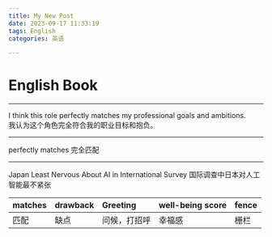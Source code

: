 ```yaml
---
title: My New Post
date: 2023-09-17 11:33:19
tags: English 
categories: 英语

---
```


# English Book

_ _ _

I think this role perfectly matches my professional goals and ambitions.<br>
我认为这个角色完全符合我的职业目标和抱负。

- - -

 perfectly matches  完全匹配

_ _ _

Japan Least Nervous About AI in International Survey
国际调查中日本对人工智能最不紧张

| matches | drawback | Greeting     | well-being score | fence |
| ------- | -------- | :----------- | :--------------- | ----- |
| 匹配    | 缺点     | 问候，打招呼 | 幸福感           | 栅栏  |

